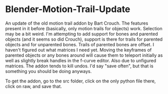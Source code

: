 # Blender-Motion-Trail-Update
 An update of the old motion trail addon by Bart Crouch.
 The features present in it before (basically, only motion trails for objects) work.
 Selection may be a bit weird.
 I'm attempting to add support for bones and parented objects (and it seems so did Crouch), support is there for trails for parented objects and for unparented bones.
 Trails of parented bones are offset. I haven't figured out what matrices I need yet.
 Moving the keyframes of parented objects or any bones around will cause them to teleport initially as well as slightly break handles in the f-curve editor. Also due to unfigured matrices.
 The addon tends to kill undos. I'd say "save often", but that is something you should be doing anyways.
 
 To get the addon, go to the src folder, click on the only python file there, click on raw, and save that.